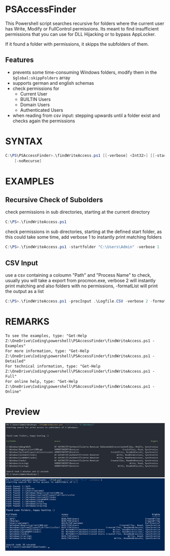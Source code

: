 # PSAccessFinder
 
This Powershell script searches recursive for folders where the current user has Write, Modify or FullControl permissions. Its meant to find insufficient permissions that you can use for DLL Hijacking or to bypass AppLocker. 

If it found a folder with permissions, it skipps the subfolders of them.

## Features
- prevents some time-consuming Windows folders, modify them in the `$global:skippFolders` array
- supports german and english schemas
- check permissions for
    - Current User
    - BUILTIN Users
    - Domain Users
    - Authenticated Users
- when reading from csv input: stepping upwards until a folder exist and checks again the permissions



# SYNTAX
```powershell
C:\PS\PSAccessFinder>.\findWriteAccess.ps1 [[-verbose] <Int32>] [[-startfolder] <String>] [[-inputCSV] <String>] [-formatList]     
    [-noRecurse]
```



# EXAMPLES

## Recursive Check of Subolders
check permissions in sub directories, starting at the current directory
```powershell
C:\PS>.\findWriteAccess.ps1
````
check permissions in sub directories, starting at the defined start folder, as this could take some time, add verbose 1 to instantly print matching folders
```powershell
C:\PS>.\findWriteAccess.ps1 -startfolder "C:\Users\Admin" -verbose 1
```    

## CSV Input

use a csv containing a coloumn "Path" and "Process Name" to check, usually you will take a export from procmon.exe, verbose 2 will instantly print matching and also folders with no permissions, -formatList will print the output as a list

```powershell
C:\PS>.\findWriteAccess.ps1 -procInput .\Logfile.CSV -verbose 2 -formatList
```

# REMARKS
```
To see the examples, type: "Get-Help Z:\OneDrive\Coding\powershell\PSAccessFinder\findWriteAccess.ps1 -Examples"
For more information, type: "Get-Help Z:\OneDrive\Coding\powershell\PSAccessFinder\findWriteAccess.ps1 -Detailed"
For technical information, type: "Get-Help Z:\OneDrive\Coding\powershell\PSAccessFinder\findWriteAccess.ps1 -Full"
For online help, type: "Get-Help Z:\OneDrive\Coding\powershell\PSAccessFinder\findWriteAccess.ps1 -Online"
```

# Preview

![Demo 1](https://github.com/secure-77/PSAccessFinder/blob/main/WindowsClient.png "Demo 1")
![Demo 2](https://github.com/secure-77/PSAccessFinder/blob/main/WindowsServer.png "Demo 2")